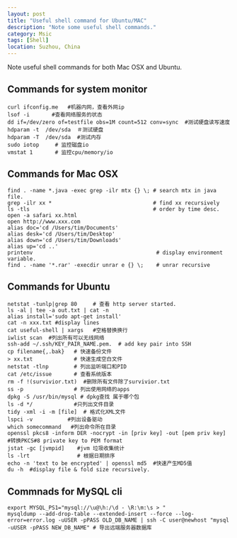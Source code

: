 ```yaml
---
layout: post
title: "Useful shell command for Ubuntu/MAC"
description: "Note some useful shell commands."
category: Msic
tags: [Shell]
location: Suzhou, China
---
```

Note useful shell commands for both Mac OSX and Ubuntu.

## Commands for system monitor

	curl ifconfig.me   #机器内网，查看外网ip
	lsof -i       #查看网络服务的状态
	dd if=/dev/zero of=testfile obs=1M count=512 conv=sync  #测试硬盘读写速度
	hdparam -t  /dev/sda  ＃测试硬盘
	hdparam -T  /dev/sda  #测试内存
	sudo iotop     # 监控磁盘io
	vmstat 1       # 监控cpu/memory/io

## Commands for Mac OSX

	find . -name *.java -exec grep -ilr mtx {} \; # search mtx in java file.
	grep -ilr xx *                                # find xx recursively
	ls -tls                                       # order by time desc.
	open -a safari xx.html
	open http://www.xxx.com
	alias doc='cd /Users/tim/Documents'
	alias desk='cd /Users/tim/Desktop'
	alias down='cd /Users/tim/Downloads'
	alias up='cd ..'
	printenv                                       # display environment variable.
	find . -name '*.rar' -execdir unrar e {} \;    # unrar recursive

## Commands for Ubuntu

	netstat -tunlp|grep 80     # 查看 http server started.
	ls -al | tee -a out.txt | cat -n
	alias install='sudo apt-get install'
	cat -n xxx.txt #display lines
	cat useful-shell | xargs   #空格替换换行
	iwlist scan  #列出所有可以无线网络
	ssh-add ~/.ssh/KEY_PAIR_NAME.pem.  # add key pair into SSH
	cp filename{,.bak}   # 快速备份文件
	> xx.txt             # 快速生成空白文件
	netstat -tlnp        # 列出监听端口和PID
	cat /etc/issue       # 查看系统版本
	rm -f !(survivior.txt)  #删除所有文件除了survivior.txt
	ss -p                # 列出使用网络的apps
	dpkg -S /usr/bin/mysql # dpkg查找 属于哪个包
	ls -d */             #只列出文件目录
	tidy -xml -i -m [file]  # 格式化XML文件
	lspci -v           #列出设备驱动
	which somecommand   #列出命令所在目录
	openssl pkcs8 -inform DER -nocrypt -in [priv key] -out [pem priv key]     #转换PKCS#8 private key to PEM format
	jstat -gc [jvmpid]    #jvm 垃圾收集统计
	ls -lrt               # 根据日期排序
	echo -n 'text to be encrypted' | openssl md5  #快速产生MD5值
	du -h  #display file & fold size recursively.

## Commnads for MySQL cli

	export MYSQL_PS1="mysql://\u@\h:/\d - \R:\m:\s > "
	mysqldump --add-drop-table --extended-insert --force --log-error=error.log -uUSER -pPASS OLD_DB_NAME | ssh -C user@newhost "mysql -uUSER -pPASS NEW_DB_NAME" # 导出远端服务器数据库
